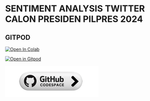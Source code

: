 # SENTIMENT ANALYSIS TWITTER CALON PRESIDEN PILPRES 2024


## GITPOD

[![Open In Colab](https://colab.research.google.com/assets/colab-badge.svg)](https://colab.research.google.com/github/roniwahyu/python-twitter-pilpres2024/blob/main/a-data-science-framework-to-achieve-99-accuracy.ipynb)

[![Open in Gitpod](https://gitpod.io/button/open-in-gitpod.svg)](https://gitpod.io/#https://github.com/roniwahyu/python-twitter-pilpres2024)

[![Open in Codespace](https://github.com/roniwahyu/python-twitter-pilpres2024/blob/main/codespace300x100.png)](https://github.com/codespaces/new?skip_quickstart=true&machine=standardLinux32gb&repo=658635740&ref=main&geo=SoutheastAsia)